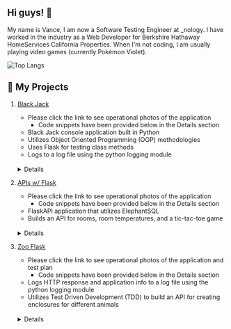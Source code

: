 ## Hi guys! :wave:

My name is Vance, I am now a Software Testing Engineer at _nology. I have worked in the industry as a Web Developer for Berkshire Hathaway HomeServices California Properties. When I'm not coding, I am usually playing video games (currently Pokémon Violet).

![Top Langs](https://github-readme-stats.vercel.app/api/top-langs/?username=vancepope&theme=react&show_icons=true&hide=css,html)

## :pushpin: My Projects

1. <a href="https://github.com/vancepope/blackjack" target="_blank">Black Jack</a>
    - Please click the link to see operational photos of the application
        - Code snippets have been provided below in the Details section
    - Black Jack console application built in Python
    - Utilizes Object Oriented Programming (OOP) methodologies
    - Uses Flask for testing class methods
    - Logs to a log file using the python logging module
    <br />
    <details>
    <summary>Details</summary>
    <br />
    
    ##### **TL;DR**: _Application uses classes to initialize several aspects of the game to present to the user. Upon the result of the game, the user is asked to play again if they choose. Test methods were written to provide coverage to limit defects._

    - Classes
        - Card
        - Deck
        - Hand
        - BlackJack
        - TestCard
        - TestDeck
        - TestHand
        - TestBlackJack

        - Methods
            - Card
                - Methods
                    - __repr__
                        - Used to display the cards to user for the player and deaker
                    - __str__
                        - Displays the cards in a string format
                    <img src="/images/card.png" height="400" alt="Code for Card class">

            - Deck
                - Inherits cards, suits and values lists from Card
                - Methods
                    - Getters and Setters
                        - getCards
                        - getSuits
                        - getValues
                        - getDeck
                        - setDeck
                    - creatDeck
                        - Creates the deck
                    - shuffle
                        - Uses the random class to shuffle the deck.
                    - deal
                        - deals the deck to the player and returns a Card
                    <img src="/images/deck.png" height="%50" width="%50" alt="Code for Deck class">

            - Hand
                - Inherits the deck list and the values list from Deck
                - Methods
                    - addCard
                        - Adds a Card to the hand list
                    - ace
                        - Keeps track of aces and assigns an ace the value of 1 or 11 if there is an ace and the value is greater than 21
                    <img src="/images/hand.png" height="%50" width="%50" alt="Code for Hand class">

            - BlackJack
               - This is the main class
               - Getters and Setters
                    - getName 
                    - getIsPlaying
                    - setName
                    - setIsPlaying
                - Methods
                    - hit
                        - Adds a card to the hand list and adjusts the value of an ace accordlingly if the player decides to 'hit'
                    - hitStay
                        - Prompts the user to ask if the user would like hit and to add a card to his hand or would like to stay.
                        - Checks for only the words 'hit' or 'stay'
                            - If the response from the user is different from the check, the user is prompted again to provide the necessary response.
                    - showCards
                        - Displays the dealer's and player's hands along with their values in formatted print statements
                    - play
                        - Prompts the user to enter his/her name
                        - Utilizes a while loop to play multiple games
                        - Checks if the player's hand value ≤ 17 and starts a while loop to allow the player to raise said value if they choose.
                        - Checks the values of the dealer's hand 
                            - If the value is ≤ 21, a while loop will start until the value ≥ 17
                        - Uses condition statements to decide who the winner is of each game
                        - Prompts the user if they would like to play another game.
                    <img src="/images/blackjack1.png" height="907" alt="Code for Black Jack class">
                    <img src="/images/blackjack2.png" height="758" alt="Code for Black Jack class Part 2">

            - TestCard
                - Test Methods
                    - test___repr__
                        - Uses the Mock functionality to mock the __repr__ method and make sure that the values of '10' and 'Diamonds' are represented like '10 of Diamonds'
                    ![Code for Test Card class](/images/testcard.png "Code for Test Card class")

            - TestDeck
                - Fixtures
                    - create_deck
                        - Appends the card and suit list to the deck list of Cards and returns it.
                - Test Methods
                    - test_create_deck
                        - Mocks the create_deck method and ensures the results are the same
                    - test_deal 
                        - Mocks the deal method and ensures the new card is of type Card and that the string is printed as 'Ace of Diamonds'
                    ![Code for Test Deck class](/images/testdeck.png "Code for Test Deck class")
            - TestHand
                - Test Methods
                    - test_add_card
                        - Mocks the addCard method and ensure a list is returned with the length of 1, that it is of type Card, and is printed as 'Ace of Diamonds'
                    ![Code for Test Hand class](/images/testhand.png "Code for Test Hand class")

            - TestBlackJack
                - Test Methods
                    - test_hit_stay
                        - Mocks the hitStay method and ensures that it return a string of 'hit'
                    - test_is_playing
                        - Instantiates the BlackJack class, calls the setter for isPlaying and asserts that they match.
                    ![Code for Test Black Jack class](/images/testblackjack.png "Code for Test Card class")
    </details>
        


2. <a href="https://github.com/vancepope/hello_flask" target="_blank">APIs w/ Flask</a>
    - Please click the link to see operational photos of the application
        - Code snippets have been provided below in the Details section
    - FlaskAPI application that utilizes ElephantSQL 
    - Builds an API for rooms, room temperatures, and a tic-tac-toe game
    <br />
    <details>
    <summary>Details</summary>
    <br />

    ##### **TL;DR**: _Application creates rooms and temperatures utilizing ElephantSQL queries. Test methods were written utilizing a test database to mock data and limit defects._

    - Routes
        - '/'
            - Returns a string of 'Hello Monty'
        - '/api/room'
            - Grabs the name variable from a JSON object
                - Creates room table if it doesn't exist
                    <img src="/images/createroom.png" alt="Query for room route">
                - Inserts room to the rooms table
                    - Returns room id
                    <img src="/images/roomreturnid.png" alt="Query for room route">
                - Returns JSON object notifying the user that the room has been created and an HTTP response code of 201
            <img src="/images/room.png" alt="Code for room route">

        - '/api/temperature'
            - Grabs the temperature and room id, and datetime from a JSON object
                - If datetime isn't provided in the object, the datetime.now method will be called
            - Creates temperature table if it doesn't exist
                <img src="/images/createtemp.png" alt="Query for temp route">
            - Inserts room id, temperature, and date
                <img src="/images/inserttemp.png" alt="Query for temp route">
            - Returns message notifying the user that the temperature was added and a response code of 201
            <img src="/images/temperature.png" alt="Query for temperature route">

        - '/api/room/<int:room_id>'
            - Grabs the id variable from the http path
            - Selects the room by id
                <img src="/images/selectroom.png" alt="Query for room by id route">
            - Returns the room and response code of 200
            <img src="/images/roombyid.png" alt="Code for room by id route">
        
        - '/api/avg_temp'
            - Queries the database for the average temperature
                <img src="/images/avgtempquery.png" alt="Query for avg temp route">
            - Returns JSON object containing average temperature and response code of 200
            <img src="/images/avgtemp.png" alt="Code for avg temp route">

        - '/api/day_count'
            - Queries the database for the number of days
                <img src="/images/numdays.png" alt="Query for number of days route">
            - Returns JSON object containing the number of days and response code of 200
        
        - '/api/tictactoe'
            - Displays a tic-tac-toe game built using HTML, CSS Grid, and JavaScript
            - Calls the render_template method from Flask to render grid.html
    </details>

3. <a href="https://github.com/vancepope/zoo_flask" target="_blank">Zoo Flask</a>
    - Please click the link to see operational photos of the application and test plan
        - Code snippets have been provided below in the Details section
    - Logs HTTP response and application info to a log file using the python logging module
    - Utilizes Test Driven Development (TDD) to build an API for creating enclosures for different animals
    <br />
    <details>
    <summary>Details</summary>
    <br />

    ##### **TL;DR**: _Application builds an animal and enclosure API utilizing ElephantSQL queries. Tests have been written to test functionality and prevent defects._

    - Methods
        - create_enclsures
            - Receives group_name from JSON object
            - Creates Enclosure table if it doesn't exist
                <img src="/images/querycreateenclosures.png" alt="Create Enclosure Table">
            - Inserts group_name into the Enclosures table if a group_name doesn't exist
                <img src="/images/insertenclosure.png" alt="Add Enclosure">
            - Returns JSON object notifying the user that the enclosure was created
            <img src="/images/codecreateenclosure.png" alt="Create Enclosure Code">

        - create_animals
            - Receives name, quantity, enclosure_id from JSON object
            - Creates Animals table if it doesn't exist
                <img src="/images/querycreateanimals.png" alt="Create Animals Table">
            - Inserts name, quantity, enclosure_id into the Animals table if a name doesn't exist
                <img src="/images/queryinsertanimal.png" alt="Add Animal">
            - Returns JSON object notifying the user that the enclosure was created
            <img src="/images/codecreateanimals.png" alt="Create Animals Code">

        - get_animal
            - Receives id from HTTP path
            - Selects the correct animal by id
                <img src="/images/queryselectanimalbyid.png" alt="Get Animal">
            - Returns JSON object to the client side
            <img src="/images/codegetanimal.png" alt="Get Animal Code">   

        - get_enclosure
            - Receives enclosure_id from HTTP path
            - Selects the correct enclosure by enclosure_id
                <img src="/images/queryselectenclosuresbyid.png" alt="Get Enclosure">
            - Returns JSON object to the client side
            <img src="/images/codegetenclosure.png" alt="Create Animals Code">

        - get_animals
            - Selects all animals within the Animals table
                <img src="/images/queryselectanimals.png" alt="Get All Animals">
            - Appends the result to a data list of JSON objects
            - Returns the data list to the client side
            <img src="/images/codegetanimals.png" alt="Get Animals Code">

        - get_enclosures
            - Selects all enclosure within the Enclosures table
                <img src="/images/queryselectenclosures.png" alt="Get All Enclosures">
            - Appends the result to a data list of JSON objects
            - Returns the data list to the client side
            <img src="/images/codegetanimals.png" alt="Get Animals Code">

        - add_enclosure
            - Receives group_name from HTTP Body
            - Insert name into Enclosures if it doesn't exist
                <img src="/images/insertenclosure.png" alt="Add Enclosure">
            - Returns a JSON object notifying the user that the enclosure has been created
            <img src="/images/codeaddenclosure.png" alt="Add Enclosure Code">

        - add_animal
            - Receives name from HTTP Body
            - Insert name into Animals if it doesn't exist
                <img src="/images/queryinsertanimal.png" alt="Add Animal">
            - Returns a JSON object notifying the user that the enclosure has been created
            <img src="/images/codeaddanimal.png" alt="Add Animal Code">

        - display animals
            - Executes an inner join on enclosures and animals
                <img src="/images/querydisplayanimals.png" alt="Display Animal">
            - Appends the result to a data list of JSON objects
            - Returns data list to the client side
            <img src="/images/codedisplayanimals.png" alt="Display Animals Code">

    - Test Methods
        - test_connection
            - Uses fixture called connection to create Enclosures table if it doesn't exist
            - Inserts enclosure based on the sample date provided within the fixture if it doesn't exist
            - Prints and logs the expected output and actual output
            - Asserts that the length of the result > 0
            <img src="/images/testconnection.png" alt="Test Connection">

        - test_create_animals
            - Uses fixture called create_animals to create Animals table if it doesn't exist
            - Prints and logs the expected output and actual output
            - Asserts that the length of the result > 0
            <img src="/images/testcreateanimals.png" alt="Test Create Animals">

        - test_create_enclosures
            - Uses fixture called create_enclosures to create Enclosures table if it doesn't exist
            - Prints and logs the expected output and actual output
            - Asserts that the length of the result > 0
            <img src="/images/testcreateenclosures.png" alt="Test Create Enclosures">

        - test_add_enclosure
            - Uses fixture called add_enclosure to insert an enclosure based on the data provided if the enclosure doesn't already exist
            - Selects enclosures from the enclosure tables
            - Prints and logs the expected output and actual output
            - Asserts that the length of the result < 1
            <img src="/images/testaddenclosure.png" alt="Test Add Enclosure">

        - test_add_animal
            - Uses fixture called add_animal to insert an animal based on the data provided if the animal doesn't already exist
            - Selects enclosures from the animals tables
            - Prints and logs the expected output and actual output
            - Asserts that the length of the result < 1
            <img src="/images/testaddanimal.png" alt="Test Add Animal">

        - test_display_animals
            - Executes an inner join on the Enclosure and Animals tables
            - Appends the results to a data list of JSON objects
            - Asserts that the data > 0 and the type is list
            - Prints and logs the expected output and actual output
            <img src="/images/testdisplayanimals.png" alt="Test Display Animals">
    </details>